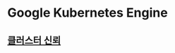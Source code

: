 # Google Kubernetes Engine

## [클러스터 신뢰](https://github.com/keepinmindsh/lines_clouds/blob/main/gcp/gke/CLUSTER_TRUST.md)